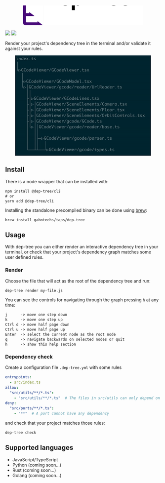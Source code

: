 <p align="center">
    <img height="64" src="./docs/dep-tree.svg"/>
    <img height="64" src="./docs/dep-tree-name.svg"/>
</p>

<p>
    <img src="https://coveralls.io/repos/github/gabotechs/dep-tree/badge.svg?branch=main">
    <img src="https://img.shields.io/github/v/release/gabotechs/dep-tree?color=%e535abff">
</p>

Render your project's dependency tree in the terminal and/or validate it against your rules.

<p align="center">
    <img width="440" src="docs/demo.gif" alt="Dependency tree render">
</p>

## Install

There is a node wrapper that can be installed with:

```shell
npm install @dep-tree/cli
# or
yarn add @dep-tree/cli
```

Installing the standalone precompiled binary can be done using [brew](https://brew.sh/index_es):
```shell
brew install gabotechs/taps/dep-tree
```

## Usage

With dep-tree you can either render an interactive dependency tree in your terminal, or check
that your project's dependency graph matches some user defined rules.

### Render

Choose the file that will act as the root of the dependency tree and run:

```shell
dep-tree render my-file.js
```

You can see the controls for navigating through the graph pressing `h` at any time:

```
j      -> move one step down
k      -> move one step up
Ctrl d -> move half page down
Ctrl u -> move half page up
Enter  -> select the current node as the root node
q      -> navigate backwards on selected nodes or quit
h      -> show this help section
```

### Dependency check

Create a configuration file `.dep-tree.yml` with some rules

```yml
entrypoints:
  - src/index.ts
allow:
  "src/utils/**/*.ts":
    - "src/utils/**/*.ts"  # The files in src/utils can only depend on other utils
deny:
  "src/ports/**/*.ts":
    - "**"  # A port cannot have any dependency
```

and check that your project matches those rules:

```shell
dep-tree check
```

## Supported languages

- JavaScript/TypeScript
- Python (coming soon...)
- Rust (coming soon...)
- Golang (coming soon...)
